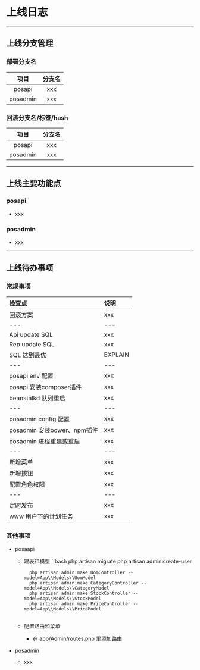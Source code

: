 # 上线日志


---

## 上线分支管理

### 部署分支名
项目 | 分支名
:---: | :---:
posapi | xxx
posadmin | xxx

### 回滚分支名/标签/hash
项目 | 分支名
:---: | :---:
posapi | xxx
posadmin | xxx


---


## 上线主要功能点

### posapi
- xxx

### posadmin
- xxx


---


## 上线待办事项

### 常规事项
检查点 | 说明
:--- | :---
回滚方案 | xxx
--- | ---
Api update SQL | xxx
Rep update SQL | xxx
SQL 达到最优 | EXPLAIN
--- | ---
posapi env 配置 | xxx
posapi 安装composer插件 | xxx
beanstalkd 队列重启 | xxx
--- | ---
posadmin config 配置 | xxx
posadmin 安装bower、npm插件 | xxx
posadmin 进程重建或重启 | xxx
--- | ---
新增菜单 | xxx
新增按钮 | xxx
配置角色权限 | xxx 
--- | ---
定时发布 | xxx
www 用户下的计划任务 | xxx

### 其他事项
- posaapi
    - 建表和模型
        ``bash
            php artisan migrate
            php artisan admin:create-user
            
            php artisan admin:make UomController --model=App\\Models\\UomModel
            php artisan admin:make CategoryController --model=App\\Models\\CategoryModel
            php artisan admin:make StockController --model=App\\Models\\StockModel
            php artisan admin:make PriceController --model=App\\Models\\PriceModel
        ```
    - 配置路由和菜单
        - 在 app/Admin/routes.php 里添加路由
    
- posadmin
    - xxx